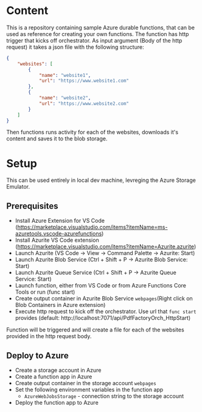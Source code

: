 # Content
This is a repository containing sample Azure durable functions, that can be used as reference for creating your own functions.
The function has http trigger that kicks off orchestrator. As input argument (Body of the http request) it takes a json file with the following structure:
```json
{
    "websites": [
        {
            "name": "website1",
            "url": "https://www.website1.com"
        },
        {
            "name": "website2",
            "url": "https://www.website2.com"
        }
    ]
}
```

Then functions runs activity for each of the websites, downloads it's content and saves it to the blob storage.

# Setup
This can be used entirely in local dev machine, levreging the Azure Storage Emulator.

## Prerequisites
- Install Azure Extension for VS Code (https://marketplace.visualstudio.com/items?itemName=ms-azuretools.vscode-azurefunctions)
- Install Azurite VS Code extension (https://marketplace.visualstudio.com/items?itemName=Azurite.azurite)
- Launch Azurite (VS Code -> View -> Command Palette -> Azurite: Start)
- Launch Azurite Blob Service (Ctrl + Shift + P -> Azurite Blob Service: Start)
- Launch Azurite Queue Service (Ctrl + Shift + P -> Azurite Queue Service: Start)
- Launch function, either from VS Code or from Azure Functions Core Tools or run (func start)
- Create output container in Azurite Blob Service `webpages`(Right click on Blob Containers in Azure extension)
- Execute http request to kick off the orchestrator. Use url that `func start` provides (default: http://localhost:7071/api/PdfFactoryOrch_HttpStart)

Function will be triggered and will create a file for each of the websites provided in the http request body.

## Deploy to Azure
- Create a storage account in Azure
- Create a function app in Azure
- Create output container in the storage account `webpages`
- Set the following environment variables in the function app
  - `AzureWebJobsStorage` - connection string to the storage account
- Deploy the function app to Azure

